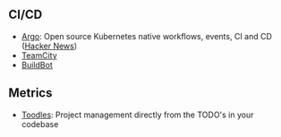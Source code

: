 
## CI/CD
* [Argo](https://argoproj.io/): Open source Kubernetes native workflows, events, CI and CD ([Hacker News](https://news.ycombinator.com/item?id=18422935))
* [TeamCity](https://www.jetbrains.com/teamcity/)
* [BuildBot](https://github.com/buildbot/buildbot)

## Metrics
* [Toodles](https://github.com/aviaviavi/toodles): Project management directly from the TODO's in your codebase

